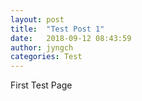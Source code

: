 ```yaml
---
layout: post
title:  "Test Post 1"
date:   2018-09-12 08:43:59
author: jyngch
categories: Test
---
```

First Test Page
